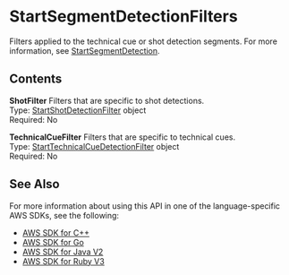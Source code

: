 # StartSegmentDetectionFilters<a name="API_StartSegmentDetectionFilters"></a>

Filters applied to the technical cue or shot detection segments\. For more information, see [StartSegmentDetection](API_StartSegmentDetection.md)\. 

## Contents<a name="API_StartSegmentDetectionFilters_Contents"></a>

 **ShotFilter**   <a name="rekognition-Type-StartSegmentDetectionFilters-ShotFilter"></a>
Filters that are specific to shot detections\.  
Type: [StartShotDetectionFilter](API_StartShotDetectionFilter.md) object  
Required: No

 **TechnicalCueFilter**   <a name="rekognition-Type-StartSegmentDetectionFilters-TechnicalCueFilter"></a>
Filters that are specific to technical cues\.  
Type: [StartTechnicalCueDetectionFilter](API_StartTechnicalCueDetectionFilter.md) object  
Required: No

## See Also<a name="API_StartSegmentDetectionFilters_SeeAlso"></a>

For more information about using this API in one of the language\-specific AWS SDKs, see the following:
+  [AWS SDK for C\+\+](https://docs.aws.amazon.com/goto/SdkForCpp/rekognition-2016-06-27/StartSegmentDetectionFilters) 
+  [AWS SDK for Go](https://docs.aws.amazon.com/goto/SdkForGoV1/rekognition-2016-06-27/StartSegmentDetectionFilters) 
+  [AWS SDK for Java V2](https://docs.aws.amazon.com/goto/SdkForJavaV2/rekognition-2016-06-27/StartSegmentDetectionFilters) 
+  [AWS SDK for Ruby V3](https://docs.aws.amazon.com/goto/SdkForRubyV3/rekognition-2016-06-27/StartSegmentDetectionFilters) 